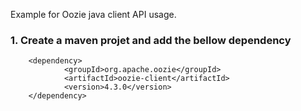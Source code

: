 Example for Oozie java client API usage.


### 1.	Create a maven projet and add the bellow dependency

```
	<dependency>
			<groupId>org.apache.oozie</groupId>
			<artifactId>oozie-client</artifactId>
			<version>4.3.0</version>
	</dependency>
```
